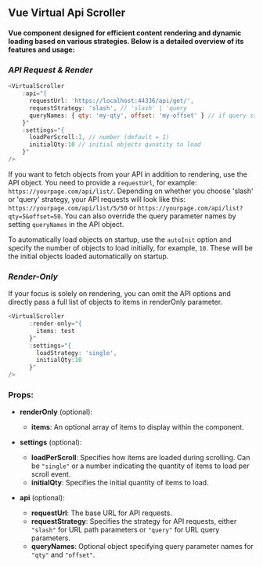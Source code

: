 ## Vue Virtual Api Scroller

#### Vue component designed for efficient content rendering and dynamic loading based on various strategies. Below is a detailed overview of its features and usage:

### _API Request & Render_

```js
<VirtualScroller
    :api="{
      requestUrl: 'https://localhost:44336/api/get/',
      requestStrategy: 'slash', // 'slash' | 'query
      queryNames: { qty: 'my-qty', offset: 'my-offset' } // if query strategy has been chosen
    }"
    :settings="{
      loadPerScroll:1, // number (default = 1)
      initialQty:10 // initial objects qunatity to load
    }"
/>
```

If you want to fetch objects from your API in addition to rendering, use the API object. You need to provide a `requestUrl`, for example: `https://yourpage.com/api/list/`. Depending on whether you choose 'slash' or 'query' strategy, your API requests will look like this: `https://yourpage.com/api/list/5/50` or `https://yourpage.com/api/list?qty=5&offset=50`. You can also override the query parameter names by setting `queryNames` in the API object.

To automatically load objects on startup, use the `autoInit` option and specify the number of objects to load initially, for example, `10`. These will be the initial objects loaded automatically on startup.

### _Render-Only_

If your focus is solely on rendering, you can omit the API options and directly pass a full list of objects to items in renderOnly parameter.


```js
<VirtualScroller
      :render-only="{
        items: test  
      }"
      :settings="{ 
        loadStrategy: 'single', 
        initialQty:10 
      }"
/>
```

### Props:

- **renderOnly** (optional):
    - **items**: An optional array of items to display within the component.

- **settings** (optional):
    - **loadPerScroll**: Specifies how items are loaded during scrolling. Can be `"single"` or a number indicating the quantity of items to load per scroll event.
    - **initialQty**: Specifies the initial quantity of items to load.

- **api** (optional):
    - **requestUrl**: The base URL for API requests.
    - **requestStrategy**: Specifies the strategy for API requests, either `"slash"` for URL path parameters or `"query"` for URL query parameters.
    - **queryNames**: Optional object specifying query parameter names for `"qty"` and `"offset"`.
